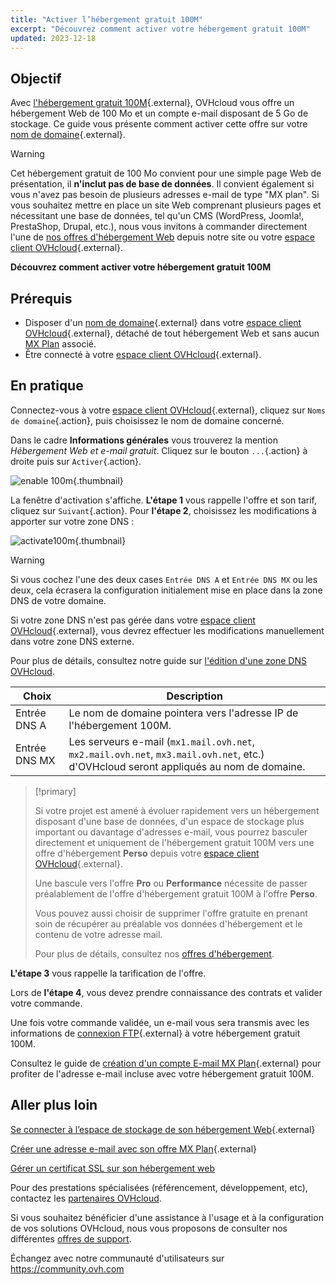 ```yaml
---
title: "Activer l’hébergement gratuit 100M"
excerpt: "Découvrez comment activer votre hébergement gratuit 100M"
updated: 2023-12-18
---
```


## Objectif

Avec [l'hébergement gratuit 100M](https://www.ovhcloud.com/fr/domains/free-web-hosting/){.external}, OVHcloud vous offre un hébergement Web de 100 Mo et un compte e-mail disposant de 5 Go de stockage. 
Ce guide vous présente comment activer cette offre sur votre [nom de domaine](https://www.ovhcloud.com/fr/domains/){.external}.

> [!warning]
>
> Cet hébergement gratuit de 100 Mo convient pour une simple page Web de présentation, il **n'inclut pas de base de données**.
> Il convient également si vous n'avez pas besoin de plusieurs adresses e-mail de type "MX plan". 
> Si vous souhaitez mettre en place un site Web comprenant plusieurs pages et nécessitant une base de données, tel qu'un CMS (WordPress, Joomla!, PrestaShop, Drupal, etc.), nous vous invitons à commander directement l'une de [nos offres d'hébergement Web](https://www.ovhcloud.com/fr/web-hosting/) depuis notre site ou votre [espace client OVHcloud](/links/manager){.external}.
>

**Découvrez comment activer votre hébergement gratuit 100M**

## Prérequis

- Disposer d'un [nom de domaine](https://www.ovhcloud.com/fr/domains/){.external} dans votre [espace client OVHcloud](/links/manager){.external}, détaché de tout hébergement Web et sans aucun [MX Plan](/pages/web_cloud/email_and_collaborative_solutions/mx_plan/email_generalities) associé.
- Être connecté à votre [espace client OVHcloud](/links/manager){.external}.

## En pratique

Connectez-vous à votre [espace client OVHcloud](/links/manager){.external}, cliquez sur `Noms de domaine`{.action}, puis choisissez le nom de domaine concerné.

Dans le cadre **Informations générales** vous trouverez la mention *Hébergement Web et e-mail gratuit*. Cliquez sur le bouton `...`{.action} à droite puis sur `Activer`{.action}.

![enable 100m](https://raw.githubusercontent.com/ovh/docs/develop/templates/control-panel/product-selection/web-cloud/domain-dns/general-information/enable-100m.png){.thumbnail}

La fenêtre d'activation s'affiche. **L'étape 1** vous rappelle l'offre et son tarif, cliquez sur `Suivant`{.action}. Pour **l'étape 2**, choisissez les modifications à apporter sur votre zone DNS :

![activate100m](https://raw.githubusercontent.com/ovh/docs/develop/templates/control-panel/product-selection/web-cloud/order/order-100m-step-2.png){.thumbnail}

> [!warning]
>
> Si vous cochez l'une des deux cases `Entrée DNS A` et `Entrée DNS MX` ou les deux, cela écrasera la configuration initialement mise en place dans la zone DNS de votre domaine.
>
> Si votre zone DNS n'est pas gérée dans votre [espace client OVHcloud](/links/manager){.external}, vous devrez effectuer les modifications manuellement dans votre zone DNS externe.
>
> Pour plus de détails, consultez notre guide sur [l'édition d'une zone DNS OVHcloud](/pages/web_cloud/domains/dns_zone_edit).
>

| Choix                                       	| Description                                                                                                               								|
|--------------------------------------------	|-----------------------------------------------------------------------------------------------------------------------------------------------------------|
| Entrée DNS A                         	| Le nom de domaine pointera vers l'adresse IP de l'hébergement 100M.                                               								|
| Entrée DNS MX 	| Les serveurs e-mail (`mx1.mail.ovh.net`, `mx2.mail.ovh.net`, `mx3.mail.ovh.net`, etc.) d'OVHcloud seront appliqués au nom de domaine. 	|

> [!primary]
>
> Si votre projet est amené à évoluer rapidement vers un hébergement disposant d'une base de données, d'un espace de stockage plus important ou davantage d'adresses e-mail, vous pourrez basculer directement et uniquement de l'hébergement gratuit 100M vers une offre d'hébergement **Perso** depuis votre [espace client OVHcloud](/links/manager){.external}.
>
> Une bascule vers l'offre **Pro** ou **Performance** nécessite de passer préalablement de l'offre d'hébergement gratuit 100M à l'offre **Perso**.
>
> Vous pouvez aussi choisir de supprimer l'offre gratuite en prenant soin de récupérer au préalable vos données d'hébergement et le contenu de votre adresse mail.
>
> Pour plus de détails, consultez nos [offres d'hébergement](https://www.ovhcloud.com/fr/web-hosting/).
>

**L'étape 3** vous rappelle la tarification de l'offre. 

Lors de **l'étape 4**, vous devez prendre connaissance des contrats et valider votre commande.

Une fois votre commande validée, un e-mail vous sera transmis avec les informations de [connexion FTP](/pages/web_cloud/web_hosting/ftp_connection){.external} à votre hébergement gratuit 100M.

Consultez le guide de [création d'un compte E-mail MX Plan](/pages/web_cloud/email_and_collaborative_solutions/mx_plan/email_creation){.external} pour profiter de l'adresse e-mail incluse avec votre hébergement gratuit 100M.

## Aller plus loin

[Se connecter à l’espace de stockage de son hébergement Web](/pages/web_cloud/web_hosting/ftp_connection){.external}

[Créer une adresse e-mail avec son offre MX Plan](/pages/web_cloud/email_and_collaborative_solutions/mx_plan/email_creation){.external}

[Gérer un certificat SSL sur son hébergement web](/pages/web_cloud/web_hosting/ssl_on_webhosting)

Pour des prestations spécialisées (référencement, développement, etc), contactez les [partenaires OVHcloud](https://partner.ovhcloud.com/fr/directory/).

Si vous souhaitez bénéficier d'une assistance à l'usage et à la configuration de vos solutions OVHcloud, nous vous proposons de consulter nos différentes [offres de support](/links/support).

Échangez avec notre communauté d'utilisateurs sur <https://community.ovh.com>